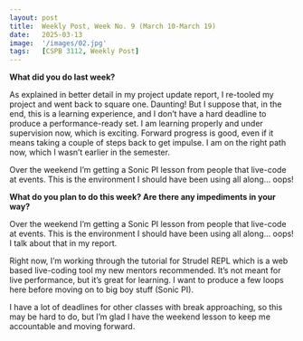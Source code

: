 ```yaml
---
layout: post
title:  Weekly Post, Week No. 9 (March 10-March 19)
date:   2025-03-13
image:  '/images/02.jpg'
tags:   [CSPB 3112, Weekly Post]
---
```



__What did you do last week?__

As explained in better detail in my project update report, I re-tooled my project and went back to square one. Daunting! But I suppose that, in the end, this is a learning experience, and I don’t have a hard deadline to produce a performance-ready set. I am learning properly and under supervision now, which is exciting. Forward progress is good, even if it means taking a couple of steps back to get impulse. I am on the right path now, which I wasn’t earlier in the semester.

Over the weekend I’m getting a Sonic PI lesson from people that live-code at events. This is the environment I should have been using all along… oops!


__What do you plan to do this week? Are there any impediments in your way?__

Over the weekend I’m getting a Sonic PI lesson from people that live-code at events. This is the environment I should have been using all along… oops! I talk about that in my report.

Right now, I’m working through the tutorial for Strudel REPL which is a web based live-coding tool my new mentors recommended. It’s not meant for live performance, but it’s great for learning. I want to produce a few loops here before moving on to big boy stuff (Sonic PI).

I have a lot of deadlines for other classes with break approaching, so this may be hard to do, but I’m glad I have the weekend lesson to keep me accountable and moving forward.

